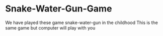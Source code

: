 # Snake-Water-Gun-Game
We have played these game snake-water-gun in the childhood
This is the same game but computer will play with you
